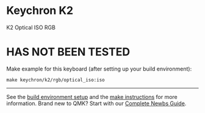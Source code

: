 # Keychron K2
K2 Optical ISO RGB

# HAS NOT BEEN TESTED

Make example for this keyboard (after setting up your build environment):

    make keychron/k2/rgb/optical_iso:iso

* * *
See the [build environment setup](https://docs.qmk.fm/#/getting_started_build_tools) and the [make instructions](https://docs.qmk.fm/#/getting_started_make_guide) for more information. Brand new to QMK? Start with our [Complete Newbs Guide](https://docs.qmk.fm/#/newbs).
